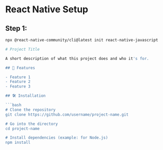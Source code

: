 # React Native Setup
## Step 1:
```bash
npx @react-native-community/cli@latest init react-native-javascript

# Project Title

A short description of what this project does and who it's for.

## 🚀 Features

- Feature 1
- Feature 2
- Feature 3

## 🛠️ Installation

```bash
# Clone the repository
git clone https://github.com/username/project-name.git

# Go into the directory
cd project-name

# Install dependencies (example: for Node.js)
npm install

